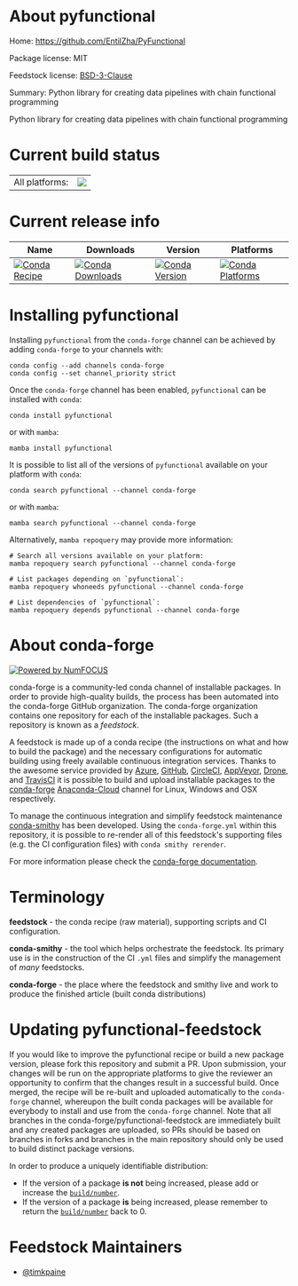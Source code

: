 About pyfunctional
==================

Home: https://github.com/EntilZha/PyFunctional

Package license: MIT

Feedstock license: [BSD-3-Clause](https://github.com/conda-forge/pyfunctional-feedstock/blob/main/LICENSE.txt)

Summary: Python library for creating data pipelines with chain functional programming

Python library for creating data pipelines with chain functional programming


Current build status
====================


<table><tr><td>All platforms:</td>
    <td>
      <a href="https://dev.azure.com/conda-forge/feedstock-builds/_build/latest?definitionId=17764&branchName=main">
        <img src="https://dev.azure.com/conda-forge/feedstock-builds/_apis/build/status/pyfunctional-feedstock?branchName=main">
      </a>
    </td>
  </tr>
</table>

Current release info
====================

| Name | Downloads | Version | Platforms |
| --- | --- | --- | --- |
| [![Conda Recipe](https://img.shields.io/badge/recipe-pyfunctional-green.svg)](https://anaconda.org/conda-forge/pyfunctional) | [![Conda Downloads](https://img.shields.io/conda/dn/conda-forge/pyfunctional.svg)](https://anaconda.org/conda-forge/pyfunctional) | [![Conda Version](https://img.shields.io/conda/vn/conda-forge/pyfunctional.svg)](https://anaconda.org/conda-forge/pyfunctional) | [![Conda Platforms](https://img.shields.io/conda/pn/conda-forge/pyfunctional.svg)](https://anaconda.org/conda-forge/pyfunctional) |

Installing pyfunctional
=======================

Installing `pyfunctional` from the `conda-forge` channel can be achieved by adding `conda-forge` to your channels with:

```
conda config --add channels conda-forge
conda config --set channel_priority strict
```

Once the `conda-forge` channel has been enabled, `pyfunctional` can be installed with `conda`:

```
conda install pyfunctional
```

or with `mamba`:

```
mamba install pyfunctional
```

It is possible to list all of the versions of `pyfunctional` available on your platform with `conda`:

```
conda search pyfunctional --channel conda-forge
```

or with `mamba`:

```
mamba search pyfunctional --channel conda-forge
```

Alternatively, `mamba repoquery` may provide more information:

```
# Search all versions available on your platform:
mamba repoquery search pyfunctional --channel conda-forge

# List packages depending on `pyfunctional`:
mamba repoquery whoneeds pyfunctional --channel conda-forge

# List dependencies of `pyfunctional`:
mamba repoquery depends pyfunctional --channel conda-forge
```


About conda-forge
=================

[![Powered by
NumFOCUS](https://img.shields.io/badge/powered%20by-NumFOCUS-orange.svg?style=flat&colorA=E1523D&colorB=007D8A)](https://numfocus.org)

conda-forge is a community-led conda channel of installable packages.
In order to provide high-quality builds, the process has been automated into the
conda-forge GitHub organization. The conda-forge organization contains one repository
for each of the installable packages. Such a repository is known as a *feedstock*.

A feedstock is made up of a conda recipe (the instructions on what and how to build
the package) and the necessary configurations for automatic building using freely
available continuous integration services. Thanks to the awesome service provided by
[Azure](https://azure.microsoft.com/en-us/services/devops/), [GitHub](https://github.com/),
[CircleCI](https://circleci.com/), [AppVeyor](https://www.appveyor.com/),
[Drone](https://cloud.drone.io/welcome), and [TravisCI](https://travis-ci.com/)
it is possible to build and upload installable packages to the
[conda-forge](https://anaconda.org/conda-forge) [Anaconda-Cloud](https://anaconda.org/)
channel for Linux, Windows and OSX respectively.

To manage the continuous integration and simplify feedstock maintenance
[conda-smithy](https://github.com/conda-forge/conda-smithy) has been developed.
Using the ``conda-forge.yml`` within this repository, it is possible to re-render all of
this feedstock's supporting files (e.g. the CI configuration files) with ``conda smithy rerender``.

For more information please check the [conda-forge documentation](https://conda-forge.org/docs/).

Terminology
===========

**feedstock** - the conda recipe (raw material), supporting scripts and CI configuration.

**conda-smithy** - the tool which helps orchestrate the feedstock.
                   Its primary use is in the construction of the CI ``.yml`` files
                   and simplify the management of *many* feedstocks.

**conda-forge** - the place where the feedstock and smithy live and work to
                  produce the finished article (built conda distributions)


Updating pyfunctional-feedstock
===============================

If you would like to improve the pyfunctional recipe or build a new
package version, please fork this repository and submit a PR. Upon submission,
your changes will be run on the appropriate platforms to give the reviewer an
opportunity to confirm that the changes result in a successful build. Once
merged, the recipe will be re-built and uploaded automatically to the
`conda-forge` channel, whereupon the built conda packages will be available for
everybody to install and use from the `conda-forge` channel.
Note that all branches in the conda-forge/pyfunctional-feedstock are
immediately built and any created packages are uploaded, so PRs should be based
on branches in forks and branches in the main repository should only be used to
build distinct package versions.

In order to produce a uniquely identifiable distribution:
 * If the version of a package **is not** being increased, please add or increase
   the [``build/number``](https://docs.conda.io/projects/conda-build/en/latest/resources/define-metadata.html#build-number-and-string).
 * If the version of a package **is** being increased, please remember to return
   the [``build/number``](https://docs.conda.io/projects/conda-build/en/latest/resources/define-metadata.html#build-number-and-string)
   back to 0.

Feedstock Maintainers
=====================

* [@timkpaine](https://github.com/timkpaine/)

